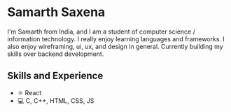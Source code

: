 # Samarth Saxena
I'm Samarth from India, and I am a student of computer science / information technology. I really enjoy learning languages and frameworks. I also enjoy wireframing, ui, ux, and design in general. Currently building my skills over backend development.

## Skills and Experience
* ⚛ React
* 💻 C, C++, HTML, CSS, JS
